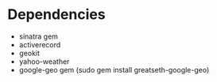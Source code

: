 Dependencies
============

* sinatra gem
* activerecord
* geokit
* yahoo-weather
* google-geo gem (sudo gem install greatseth-google-geo)